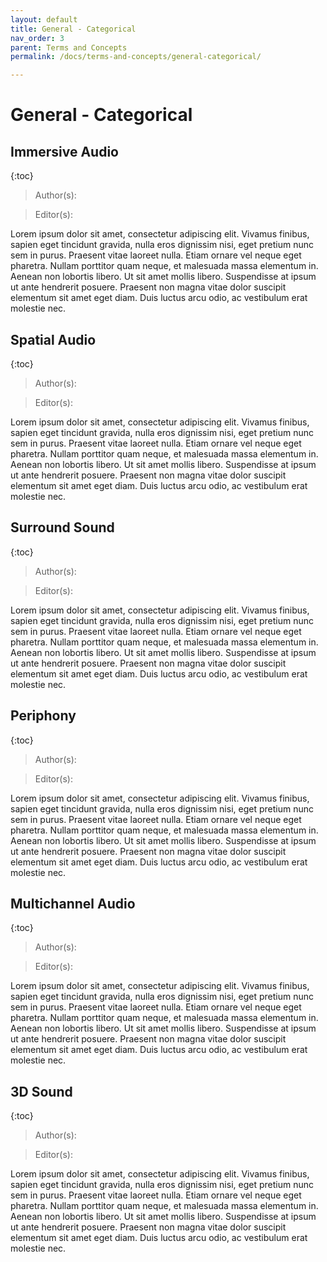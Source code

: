 ```yaml
---
layout: default
title: General - Categorical
nav_order: 3
parent: Terms and Concepts
permalink: /docs/terms-and-concepts/general-categorical/

---
```


# General - Categorical

## Immersive Audio
{:toc}
>Author(s):

>Editor(s): 

Lorem ipsum dolor sit amet, consectetur adipiscing elit. Vivamus finibus, sapien eget tincidunt gravida, nulla eros dignissim nisi, eget pretium nunc sem in purus. Praesent vitae laoreet nulla. Etiam ornare vel neque eget pharetra. Nullam porttitor quam neque, et malesuada massa elementum in. Aenean non lobortis libero. Ut sit amet mollis libero. Suspendisse at ipsum ut ante hendrerit posuere. Praesent non magna vitae dolor suscipit elementum sit amet eget diam. Duis luctus arcu odio, ac vestibulum erat molestie nec.

## Spatial Audio
{:toc}
>Author(s):

>Editor(s): 

Lorem ipsum dolor sit amet, consectetur adipiscing elit. Vivamus finibus, sapien eget tincidunt gravida, nulla eros dignissim nisi, eget pretium nunc sem in purus. Praesent vitae laoreet nulla. Etiam ornare vel neque eget pharetra. Nullam porttitor quam neque, et malesuada massa elementum in. Aenean non lobortis libero. Ut sit amet mollis libero. Suspendisse at ipsum ut ante hendrerit posuere. Praesent non magna vitae dolor suscipit elementum sit amet eget diam. Duis luctus arcu odio, ac vestibulum erat molestie nec.

## Surround Sound
{:toc}
>Author(s):

>Editor(s): 

Lorem ipsum dolor sit amet, consectetur adipiscing elit. Vivamus finibus, sapien eget tincidunt gravida, nulla eros dignissim nisi, eget pretium nunc sem in purus. Praesent vitae laoreet nulla. Etiam ornare vel neque eget pharetra. Nullam porttitor quam neque, et malesuada massa elementum in. Aenean non lobortis libero. Ut sit amet mollis libero. Suspendisse at ipsum ut ante hendrerit posuere. Praesent non magna vitae dolor suscipit elementum sit amet eget diam. Duis luctus arcu odio, ac vestibulum erat molestie nec.

## Periphony
{:toc}
>Author(s):

>Editor(s): 

Lorem ipsum dolor sit amet, consectetur adipiscing elit. Vivamus finibus, sapien eget tincidunt gravida, nulla eros dignissim nisi, eget pretium nunc sem in purus. Praesent vitae laoreet nulla. Etiam ornare vel neque eget pharetra. Nullam porttitor quam neque, et malesuada massa elementum in. Aenean non lobortis libero. Ut sit amet mollis libero. Suspendisse at ipsum ut ante hendrerit posuere. Praesent non magna vitae dolor suscipit elementum sit amet eget diam. Duis luctus arcu odio, ac vestibulum erat molestie nec.

## Multichannel Audio
{:toc}
>Author(s):

>Editor(s): 

Lorem ipsum dolor sit amet, consectetur adipiscing elit. Vivamus finibus, sapien eget tincidunt gravida, nulla eros dignissim nisi, eget pretium nunc sem in purus. Praesent vitae laoreet nulla. Etiam ornare vel neque eget pharetra. Nullam porttitor quam neque, et malesuada massa elementum in. Aenean non lobortis libero. Ut sit amet mollis libero. Suspendisse at ipsum ut ante hendrerit posuere. Praesent non magna vitae dolor suscipit elementum sit amet eget diam. Duis luctus arcu odio, ac vestibulum erat molestie nec.

## 3D Sound
{:toc}
>Author(s):

>Editor(s): 

Lorem ipsum dolor sit amet, consectetur adipiscing elit. Vivamus finibus, sapien eget tincidunt gravida, nulla eros dignissim nisi, eget pretium nunc sem in purus. Praesent vitae laoreet nulla. Etiam ornare vel neque eget pharetra. Nullam porttitor quam neque, et malesuada massa elementum in. Aenean non lobortis libero. Ut sit amet mollis libero. Suspendisse at ipsum ut ante hendrerit posuere. Praesent non magna vitae dolor suscipit elementum sit amet eget diam. Duis luctus arcu odio, ac vestibulum erat molestie nec.

